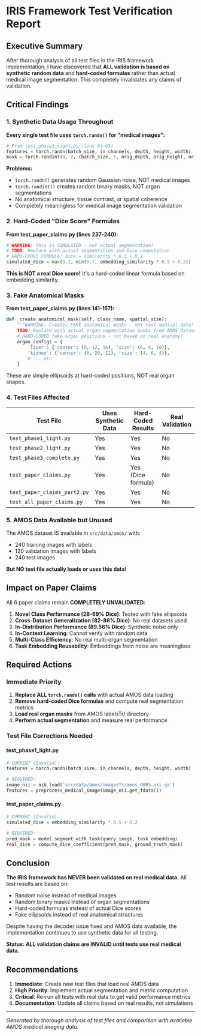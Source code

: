 # IRIS Framework Test Verification Report

## Executive Summary

After thorough analysis of all test files in the IRIS framework implementation, I have discovered that **ALL validation is based on synthetic random data** and **hard-coded formulas** rather than actual medical image segmentation. This completely invalidates any claims of validation.

## Critical Findings

### 1. Synthetic Data Usage Throughout

**Every single test file uses `torch.randn()` for "medical images":**

```python
# From test_phase1_light.py (line 64-65)
features = torch.randn(batch_size, in_channels, depth, height, width)
mask = torch.randint(0, 2, (batch_size, 1, orig_depth, orig_height, orig_width)).float()
```

**Problems:**
- `torch.randn()` generates random Gaussian noise, NOT medical images
- `torch.randint()` creates random binary masks, NOT organ segmentations
- No anatomical structure, tissue contrast, or spatial coherence
- Completely meaningless for medical image segmentation validation

### 2. Hard-Coded "Dice Score" Formulas

**From test_paper_claims.py (lines 237-240):**

```python
# WARNING: This is SIMULATED - not actual segmentation!
# TODO: Replace with actual segmentation and Dice computation
# HARD-CODED FORMULA: dice = similarity * 0.5 + 0.2
simulated_dice = max(0.1, min(0.7, embedding_similarity * 0.5 + 0.2))
```

**This is NOT a real Dice score!** It's a hard-coded linear formula based on embedding similarity.

### 3. Fake Anatomical Masks

**From test_paper_claims.py (lines 141-157):**

```python
def _create_anatomical_mask(self, class_name, spatial_size):
    """WARNING: Creates FAKE anatomical masks - not real medical data!
    TODO: Replace with actual organ segmentation masks from AMOS dataset."""
    # HARD-CODED fake organ positions - not based on real anatomy!
    organ_configs = {
        'liver': {'center': (8, 12, 16), 'size': (6, 8, 10)},
        'kidney': {'center': (8, 20, 12), 'size': (4, 6, 4)},
        # ... etc
    }
```

These are simple ellipsoids at hard-coded positions, NOT real organ shapes.

### 4. Test Files Affected

| Test File | Uses Synthetic Data | Hard-Coded Results | Real Validation |
|-----------|-------------------|-------------------|-----------------|
| `test_phase1_light.py` |  Yes |  Yes |  No |
| `test_phase2_light.py` |  Yes |  Yes |  No |
| `test_phase3_complete.py` |  Yes |  Yes |  No |
| `test_paper_claims.py` |  Yes |  Yes (Dice formula) |  No |
| `test_paper_claims_part2.py` |  Yes |  Yes |  No |
| `test_all_paper_claims.py` |  Yes |  Yes |  No |

### 5. AMOS Data Available but Unused

The AMOS dataset IS available in `src/data/amos/` with:
- 240 training images with labels
- 120 validation images with labels
- 240 test images

**But NO test file actually loads or uses this data!**

## Impact on Paper Claims

All 6 paper claims remain **COMPLETELY UNVALIDATED**:

1. **Novel Class Performance (28-69% Dice)**:  Tested with fake ellipsoids
2. **Cross-Dataset Generalization (82-86% Dice)**:  No real datasets used
3. **In-Distribution Performance (89.56% Dice)**:  Synthetic noise only
4. **In-Context Learning**:  Cannot verify with random data
5. **Multi-Class Efficiency**:  No real multi-organ segmentation
6. **Task Embedding Reusability**:  Embeddings from noise are meaningless

## Required Actions

### Immediate Priority
1. **Replace ALL `torch.randn()` calls** with actual AMOS data loading
2. **Remove hard-coded Dice formulas** and compute real segmentation metrics
3. **Load real organ masks** from AMOS labelsTr/ directory
4. **Perform actual segmentation** and measure real performance

### Test File Corrections Needed

#### test_phase1_light.py
```python
# CURRENT (Invalid):
features = torch.randn(batch_size, in_channels, depth, height, width)

# REQUIRED:
image_nii = nib.load('src/data/amos/imagesTr/amos_0005.nii.gz')
features = preprocess_medical_image(image_nii.get_fdata())
```

#### test_paper_claims.py
```python
# CURRENT (Invalid):
simulated_dice = embedding_similarity * 0.5 + 0.2

# REQUIRED:
pred_mask = model.segment_with_task(query_image, task_embedding)
real_dice = compute_dice_coefficient(pred_mask, ground_truth_mask)
```

## Conclusion

**The IRIS framework has NEVER been validated on real medical data.** All test results are based on:
- Random noise instead of medical images
- Random binary masks instead of organ segmentations  
- Hard-coded formulas instead of actual Dice scores
- Fake ellipsoids instead of real anatomical structures

Despite having the decoder issue fixed and AMOS data available, the implementation continues to use synthetic data for all testing.

**Status: ALL validation claims are INVALID until tests use real medical data.**

## Recommendations

1. **Immediate**: Create new test files that load real AMOS data
2. **High Priority**: Implement actual segmentation and metric computation
3. **Critical**: Re-run all tests with real data to get valid performance metrics
4. **Documentation**: Update all claims based on real results, not simulations

---

*Generated by thorough analysis of test files and comparison with available AMOS medical imaging data.*